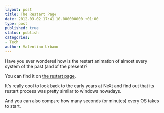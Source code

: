 ```yaml
---
layout: post
title: The Restart Page
date: 2012-03-02 17:41:10.000000000 +01:00
type: post
published: true
status: publish
categories:
- Tech
author: Valentino Urbano 
---
```


Have you ever wondered how is the restart animation of almost every system of the past (and of the present)?

You can find it on [the restart page][0].

It's really cool to look back to the early years at NeXt and find out that its restart process was pretty similar to windows nowadays.

And you can also compare how many seconds (or minutes) every OS takes to start.


[0]: http://www.therestartpage.com/#